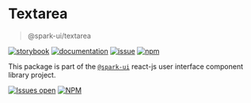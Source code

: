 # Textarea
> @spark-ui/textarea

[![storybook](https://img.shields.io/badge/storybook-black?logo=storybook)](https://sparkui.vercel.app/?path=/docs/components-textarea--docs)
[![documentation](https://img.shields.io/badge/documentation-black?logo=googledocs)](https://sparkui-adv.vercel.app/docs/components/textarea)
[![issue](https://img.shields.io/badge/report%20a%20bug-black?logo=openbugbounty&logoColor=red)](https://github.com/adevinta/spark/issues/new?&projects=4&template=bug-report.yml&assignees=&labels=Component,Component%3A%text-area)
[![npm](https://img.shields.io/npm/dt/%40spark-ui/textarea?logo=npm&labelColor=black)](https://www.npmjs.com/package/@spark-ui/textarea)


This package is part of the [`@spark-ui`](https://github.com/adevinta/spark) react-js user interface component library project.

[![Issues open](https://img.shields.io/github/issues-search/adevinta/spark?query=is%3Aopen%20label%3A%22Component%3A%20text-area%22&logo=openbugbounty&logoColor=red&label=issues%20open&color=red)](https://github.com/adevinta/spark/issues?q=is%3Aopen+label%3Atextarea)
[![NPM](https://img.shields.io/npm/l/%40spark-ui%2Ftextarea)](https://github.com/adevinta/spark/blob/main/packages/components/textarea/LICENSE.md)
